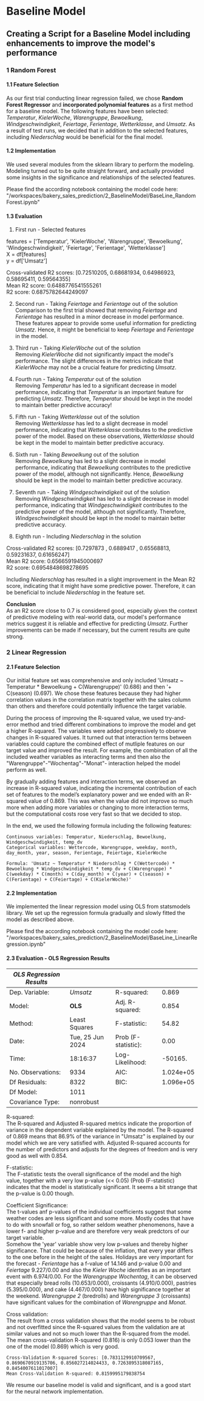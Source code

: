 # Baseline Model

## Creating a Script for a Baseline Model including enhancements to improve the model's performance

### 1 **Random Forest**

#### 1.1 **Feature Selection**

As our first trial conducting linear regression failed, we chose **Random Forest Regressor** and **incorporated polynomial features** as a first method for a baseline model. The following features have been selected: *Temperatur*, *KielerWoche*, *Warengruppe*, *Bewoelkung*, *Windgeschwindigkeit*, *Feiertage*, *Ferientage*, *Wetterklasse*, and *Umsatz*. As a result of test runs, we decided that in addition to the selected features, including *Niederschlag* would be beneficial for the final model.

#### 1.2 **Implementation**

We used several modules from the sklearn library to perform the modeling. Modeling turned out to be quite straight forward, and actually provided some insights in the significance and relationships of the selected features.  

Please find the according notebook containing the model code here: 
"/workspaces/bakery_sales_prediction/2_BaselineModel/BaseLine_RandomForest.ipynb"

#### 1.3 **Evaluation**

1. First run - Selected features
   
features = ['Temperatur', 'KielerWoche', 'Warengruppe', 'Bewoelkung', 'Windgeschwindigkeit', 'Feiertage', 'Ferientage', 'Wetterklasse']  
X = df[features]  
y = df['Umsatz']  

Cross-validated R2 scores: [0.72510205, 0.68681934, 0.64986923, 0.58695411, 0.59564355]  
Mean R2 score: 0.6488776541555261  
R2 score: 0.6875782644249097  

2. Second run - Taking *Feiertage* and *Ferientage* out of the solution  
Comparison to the first trial showed that removing *Feiertage* and *Ferientage* has resulted in a minor decrease in model performance. These features appear to provide some useful information for predicting *Umsatz*. Hence, it might be beneficial to keep *Feiertage* and *Ferientage* in the model.

3. Third run - Taking *KielerWoche* out of the solution  
Removing *KielerWoche* did not significantly impact the model's performance. The slight differences in the metrics indicate that *KielerWoche* may not be a crucial feature for predicting *Umsatz*.

4. Fourth run - Taking *Temperatur* out of the solution  
Removing *Temperatur* has led to a significant decrease in model performance, indicating that *Temperatur* is an important feature for predicting *Umsatz*. Therefore, *Temperatur* should be kept in the model to maintain better predictive accuracy!

5. Fifth run - Taking *Wetterklasse* out of the solution  
Removing *Wetterklasse* has led to a slight decrease in model performance, indicating that *Wetterklasse* contributes to the predictive power of the model. Based on these observations, *Wetterklasse* should be kept in the model to maintain better predictive accuracy.

6. Sixth run - Taking *Bewoelkung* out of the solution  
Removing *Bewoelkung* has led to a slight decrease in model performance, indicating that *Bewoelkung* contributes to the predictive power of the model, although not significantly. Hence, *Bewoelkung* should be kept in the model to maintain better predictive accuracy.

7. Seventh run - Taking *Windgeschwindigkeit* out of the solution    
Removing *Windgeschwindigkeit* has led to a slight decrease in model performance, indicating that *Windgeschwindigkeit* contributes to the predictive power of the model, although not significantly. Therefore, *Windgeschwindigkeit* should be kept in the model to maintain better predictive accuracy.

8. Eighth run - Including *Niederschlag* in the solution

Cross-validated R2 scores: [0.7297873 , 0.6889417 , 0.65568813, 0.59231637, 0.61656247]  
Mean R2 score: 0.6566591945000697  
R2 score: 0.6954848698278695  

Including *Niederschlag* has resulted in a slight improvement in the Mean R2 score, indicating that it might have some predictive power. Therefore, it can be beneficial to include *Niederschlag* in the feature set.  

**Conclusion**   
As an R2 score close to 0.7 is considered good, especially given the context of predictive modeling with real-world data, our model's performance metrics suggest it is reliable and effective for predicting *Umsatz*.
Further improvements can be made if necessary, but the current results are quite strong.


### 2 **Linear Regression**

#### 2.1 **Feature Selection**

Our initial feature set was comprehensive and only included 'Umsatz ~ Temperatur * Bewoelkung + C(Warengruppe)' (0.686) and then '+ C(season) (0.697). We chose these features because they had higher correlation values in the correlation matrix together with the sales column than others and therefore could potentially influence the target variable.

During the process of improving the R-squared value, we used try-and-error method and tried different combinations to improve the model and get a higher R-squared. The variables were added progressively to observe changes in R-squared values. It turned out that interaction terms between variables could capture the combined effect of mutliple features on our target value and improved the result. For example, the combination of all the included weather variables as interacting terms and then also the "Warengruppe"-"Wochentag"-"Monat"- interaction helped the model perform as well. 

By gradually adding features and interaction terms, we observed an increase in R-squared value, indicating the incremental contribution of each set of features to the model’s explanatory power and we ended with an R-squared value of 0.869. This was when the value did not improve so much more when adding more variables or changing to more interaction terms, but the computational costs rose very fast so that we decided to stop.

In the end, we used the following formula including the following features:

    Continuous variables: Temperatur, Niederschlag, Bewoelkung, Windgeschwindigkeit, temp_dv
    Categorical variables: Wettercode, Warengruppe, weekday, month, day_month, year, season, Ferientage, Feiertage, KielerWoche

    Formula: 'Umsatz ~ Temperatur * Niederschlag * C(Wettercode) * Bewoelkung * Windgeschwindigkeit * temp_dv + C(Warengruppe) * C(weekday) * C(month) + C(day_month) + C(year) + C(season) + C(Ferientage) + C(Feiertage) + C(KielerWoche)'


#### 2.2 **Implementation**

We implemented the linear regression model using OLS from statsmodels library.
We set up the regression formula gradually and slowly fitted the model as described above.

Please find the according notebook containing the model code here: 
"/workspaces/bakery_sales_prediction/2_BaselineModel/BaseLine_LinearRegression.ipynb"


#### 2.3 **Evaluation - OLS Regression Results**

|**_OLS Regression Results_**|                                         |                            |                                         |
|----------------------------|-----------------------------------------|----------------------------|-----------------------------------------|
| Dep. Variable:             | *Umsatz*                                | R-squared:                 | 0.869                                   | 
| Model:                     | **OLS**                                 | Adj. R-squared:            | 0.854                                   |
| Method:                    | Least Squares                           | F-statistic:               | 54.82                                   |
| Date:                      | Tue, 25 Jun 2024                        | Prob (F-statistic):        | 0.00                                    |
| Time:                      | 18:16:37                                | Log-Likelihood:            | -50165.                                 |
| No. Observations:          | 9334                                    | AIC:                       | 1.024e+05                               |
| Df Residuals:              | 8322                                    | BIC:                       | 1.096e+05                               |
| Df Model:                  | 1011                                    |                            |                                         |
| Covariance Type:           | nonrobust                               |                            |                                         |


R-squared:  
The R-squared and Adjusted R-squared metrics indicate the proportion of variance in the dependent variable explained by the model. The R-squared of 0.869 means that 86.9% of the variance in "Umsatz" is explained by our model which we are very satisfied with. Adjusted R-squared accounts for the number of predictors and adjusts for the degrees of freedom and is very good as well with 0.854.

F-statistic:  
The F-statistic tests the overall significance of the model and the high value, together with a very low p-value (<< 0.05) (Prob (F-statistic) indicates that the model is statistically significant. It seems a bit strange that the p-value is 0.00 though.

Coefficient Significance:  
The t-values anf p-values of the individual coefficients suggest that some weather codes are less significant and some more. Mostly codes that have to do with snowfall or fog, so rather seldom weather phenomenons, have a lower f- and higher p-value and are therefore very weak predctors of our target variable.  
Somehow the 'year' variable show very low p-values and thereby higher significance. That could be because of the inflation, that every year differs to the one before in the height of the sales. Holidays are very important for the forecast - *Ferientage* has a f-value of 14.146 and p-value 0.00 and *Feiertage* 9.227/0.00 and also the *Kieler Woche* identifies as an important event with  6.974/0.00. For the *Warengruppe* *Wochentag*, it can be observed that especially bread rolls (10.653/0.000), croissants (4.910/0.000), pastries (5.395/0.000), and cake (4.467/0.000) have high significance together at the weekend. *Warengruppe 2* (bredrolls) and *Warengruppe 3* (croissants) have significant values for the combination of *Warengruppe* and *Monat*. 

Cross validation:  
The result from a cross validation shows that the model seems to be robust and not overfitted since the R-squared values from the validation are at similar values and not so much lower than the R-squared from the model. The mean cross-validation R-squared (0.816) is only 0.053 lower than the one of the model (0.869) which is very good.

    Cross-Validation R-squared Scores: [0.7831129910709567, 0.8690670919135706, 0.856027214024433, 0.7263895318087165, 0.8454007611017007]
    Mean Cross-Validation R-squared: 0.8159995179838754

We resume our baseline model is valid and significant, and is a good start for the neural network implementation.

